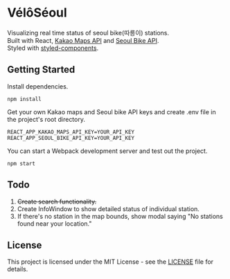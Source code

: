 # VélôSéoul

Visualizing real time status of seoul bike(따릉이) stations.\
Built with React, [Kakao Maps API](http://apis.map.kakao.com) and [Seoul Bike API](http://data.seoul.go.kr/dataList/OA-15493/A/1/datasetView.do).\
Styled with [styled-components](https://styled-components.com/).

## Getting Started

Install dependencies.

```
npm install
```

Get your own Kakao maps and Seoul bike API keys and create .env file in the project's root directory.

```
REACT_APP_KAKAO_MAPS_API_KEY=YOUR_API_KEY
REACT_APP_SEOUL_BIKE_API_KEY=YOUR_API_KEY
```

You can start a Webpack development server and test out the project.

```
npm start
```

## Todo

1. ~~Create search functionality.~~
2. Create InfoWindow to show detailed status of individual station.
3. If there's no station in the map bounds, show modal saying "No stations found near your location."

## License

This project is licensed under the MIT License - see the [LICENSE](LICENSE) file for details.
